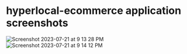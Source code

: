 # hyperlocal-ecommerce application screenshots

![Screenshot 2023-07-21 at 9 13 28 PM](https://github.com/ismaeli34/hyperlocal-ecommerce/assets/17925504/313e48db-0b56-451f-882c-c52cf3a5f835)
![Screenshot 2023-07-21 at 9 14 12 PM](https://github.com/ismaeli34/hyperlocal-ecommerce/assets/17925504/d42d6fab-ca74-4897-8ddb-6d93d8bbc4ec)
